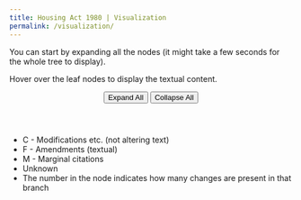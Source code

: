 ```yaml
---
title: Housing Act 1980 | Visualization
permalink: /visualization/
---
```


<div class="narrow">
  <p>You can start by expanding all the nodes (it might take a few seconds for the whole tree to display).</p>
  <p>Hover over the leaf nodes to display the textual content.</p>
  <header>
    <button class="expandAll expand">Expand All</button>
    <button class="collapseAll collapse">Collapse All</button>
  </header>

  <ul>
    <li><i class="fa fa-circle" aria-label="legend option" style="color: orange;"></i> C - Modifications etc. (not altering text)</li>
    <li><i class="fa fa-circle" aria-label="legend option" style="color: #06d6a0;"></i> F - Amendments (textual)</li>
    <li><i class="fa fa-circle" aria-label="legend option" style="color: purple;"></i> M - Marginal citations</li>
    <li><i class="fa fa-circle" aria-label="legend option" style="color: grey;"></i> Unknown</li>
    <li>The number in the node indicates how many changes are present in that branch</li>
  </ul>
</div>

<div id="viz">
</div>
